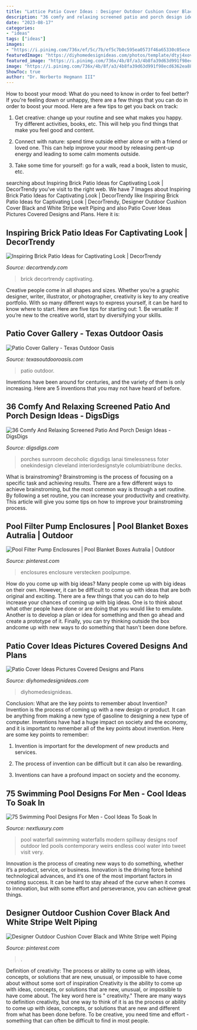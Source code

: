 ```yaml
---
title: "Lattice Patio Cover Ideas : Designer Outdoor Cushion Cover Black And White Stripe Welt Piping"
description: "36 comfy and relaxing screened patio and porch design ideas"
date: "2023-08-17"
categories:
- "ideas"
tags: ["ideas"]
images:
- "https://i.pinimg.com/736x/ef/5c/7b/ef5c7b0c595ea0573f46a65330c05ece.jpg"
featuredImage: "https://diyhomedesignideas.com/photos/template/dtyj4xov2nbfqjubhv9e.jpeg"
featured_image: "https://i.pinimg.com/736x/4b/8f/a3/4b8fa39d63d991f98ecd6362ea8830fd.jpg"
image: "https://i.pinimg.com/736x/4b/8f/a3/4b8fa39d63d991f98ecd6362ea8830fd.jpg"
ShowToc: true
author: "Dr. Norberto Hegmann III"
---
```



How to boost your mood: What do you need to know in order to feel better?
If you're feeling down or unhappy, there are a few things that you can do in order to boost your mood. Here are a few tips to get you back on track: 
1. Get creative: change up your routine and see what makes you happy. Try different activities, books, etc. This will help you find things that make you feel good and content. 

2. Connect with nature: spend time outside either alone or with a friend or loved one. This can help improve your mood by releasing pent-up energy and leading to some calm moments outside. 

3. Take some time for yourself: go for a walk, read a book, listen to music, etc.

	

		
searching about Inspiring Brick Patio Ideas for Captivating Look | DecorTrendy you've visit to the right web. We have 7 Images about Inspiring Brick Patio Ideas for Captivating Look | DecorTrendy like Inspiring Brick Patio Ideas for Captivating Look | DecorTrendy, Designer Outdoor Cushion Cover Black and White Stripe welt Piping and also Patio Cover Ideas Pictures Covered Designs and Plans. Here it is:
		
    
## Inspiring Brick Patio Ideas For Captivating Look | DecorTrendy

<img loading=lazy src="https://decortrendy.com/wp-content/uploads/2019/10/brick-patio-ideas-4.jpg" onerror="this.onerror=null;this.src='https://tse3.mm.bing.net/th?id=OIP.SsRwJk-LTXl-u53n9T1PYgHaLT&amp;pid=15.1';" alt="Inspiring Brick Patio Ideas for Captivating Look | DecorTrendy">

_Source: decortrendy.com_

>brick decortrendy captivating. 

	

Creative people come in all shapes and sizes. Whether you’re a graphic designer, writer, illustrator, or photographer, creativity is key to any creative portfolio. With so many different ways to express yourself, it can be hard to know where to start. Here are five tips for starting out: 1. Be versatile: If you’re new to the creative world, start by diversifying your skills.

    
## Patio Cover Gallery - Texas Outdoor Oasis

<img loading=lazy src="https://www.texasoutdooroasis.com/wp-content/uploads/2018/11/cover-34.jpg" onerror="this.onerror=null;this.src='https://tse3.mm.bing.net/th?id=OIP.AEB1_SHshwn6zRR2lIVyvQHaE6&amp;pid=15.1';" alt="Patio Cover Gallery - Texas Outdoor Oasis">

_Source: texasoutdooroasis.com_

>patio outdoor. 

	

Inventions have been around for centuries, and the variety of them is only increasing. Here are 5 inventions that you may not have heard of before.

    
## 36 Comfy And Relaxing Screened Patio And Porch Design Ideas - DigsDigs

<img loading=lazy src="https://www.digsdigs.com/photos/comfy-and-relaxing-screened-patio-design-ideas-30-554x737.jpg" onerror="this.onerror=null;this.src='https://tse4.mm.bing.net/th?id=OIP.j6HBl8d2bTR50mg9fNBhnAHaJ2&amp;pid=15.1';" alt="36 Comfy And Relaxing Screened Patio And Porch Design Ideas - DigsDigs">

_Source: digsdigs.com_

>porches sunroom decoholic digsdigs lanai timelessness foter onekindesign cleveland interiordesignstyle columbiatribune decks. 

	

What is brainstroming? Brainstroming is the process of focusing on a specific task and achieving results. There are a few different ways to achieve brainstroming, but the most common way is through a set routine. By following a set routine, you can increase your productivity and creativity. This article will give you some tips on how to improve your brainstroming process.

    
## Pool Filter Pump Enclosures | Pool Blanket Boxes Autralia | Outdoor

<img loading=lazy src="https://i.pinimg.com/736x/ef/5c/7b/ef5c7b0c595ea0573f46a65330c05ece.jpg" onerror="this.onerror=null;this.src='https://tse1.mm.bing.net/th?id=OIP.Z0FhDyZHXalIHaEkvCqcuQHaJ4&amp;pid=15.1';" alt="Pool Filter Pump Enclosures | Pool Blanket Boxes Autralia | Outdoor">

_Source: pinterest.com_

>enclosures enclosure verstecken poolpumpe. 

	

How do you come up with big ideas?
Many people come up with big ideas on their own. However, it can be difficult to come up with ideas that are both original and exciting. There are a few things that you can do to help increase your chances of coming up with big ideas. One is to think about what other people have done or are doing that you would like to emulate. Another is to develop a plan or idea for something and then go ahead and create a prototype of it. Finally, you can try thinking outside the box andcome up with new ways to do something that hasn't been done before.

    
## Patio Cover Ideas Pictures Covered Designs And Plans

<img loading=lazy src="https://diyhomedesignideas.com/photos/template/dtyj4xov2nbfqjubhv9e.jpeg" onerror="this.onerror=null;this.src='https://tse3.mm.bing.net/th?id=OIP.7lU1zUfvsk6Y5ubGrP6-SAHaE8&amp;pid=15.1';" alt="Patio Cover Ideas Pictures Covered Designs and Plans">

_Source: diyhomedesignideas.com_

>diyhomedesignideas. 

	

Conclusion: What are the key points to remember about Invention?
Invention is the process of coming up with a new design or product. It can be anything from making a new type of gasoline to designing a new type of computer. Inventions have had a huge impact on society and the economy, and it is important to remember all of the key points about invention. Here are some key points to remember:
1) Invention is important for the development of new products and services.

2) The process of invention can be difficult but it can also be rewarding.

3) Inventions can have a profound impact on society and the economy.

    
## 75 Swimming Pool Designs For Men - Cool Ideas To Soak In

<img loading=lazy src="http://nextluxury.com/wp-content/uploads/stunning-home-swimming-pool-with-waterfall-from-roof-top.jpg" onerror="this.onerror=null;this.src='https://tse4.mm.bing.net/th?id=OIP.x3TVJj37rZUhRrYmbNEuKgHaKJ&amp;pid=15.1';" alt="75 Swimming Pool Designs For Men - Cool Ideas To Soak In">

_Source: nextluxury.com_

>pool waterfall swimming waterfalls modern spillway designs roof outdoor led pools contemporary weirs endless cool water into tweet visit very. 

	

Innovation is the process of creating new ways to do something, whether it’s a product, service, or business. Innovation is the driving force behind technological advances, and it’s one of the most important factors in creating success. It can be hard to stay ahead of the curve when it comes to innovation, but with some effort and perseverance, you can achieve great things.

    
## Designer Outdoor Cushion Cover Black And White Stripe Welt Piping

<img loading=lazy src="https://i.pinimg.com/736x/4b/8f/a3/4b8fa39d63d991f98ecd6362ea8830fd.jpg" onerror="this.onerror=null;this.src='https://tse3.mm.bing.net/th?id=OIP.893XVIHKdbVINFnsvEGjKAHaKY&amp;pid=15.1';" alt="Designer Outdoor Cushion Cover Black and White Stripe welt Piping">

_Source: pinterest.com_

>. 

	

Definition of creativity: The process or ability to come up with ideas, concepts, or solutions that are new, unusual, or impossible to have come about without some sort of inspiration
Creativity is the ability to come up with ideas, concepts, or solutions that are new, unusual, or impossible to have come about. The key word here is " creativity." There are many ways to definition creativity, but one way to think of it is as the process or ability to come up with ideas, concepts, or solutions that are new and different from what has been done before. To be creative, you need time and effort - something that can often be difficult to find in most people.

